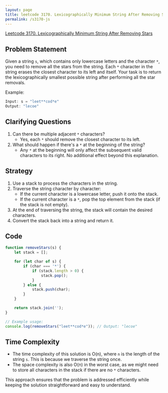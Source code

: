 ```yaml
---
layout: page
title: leetcode 3170. Lexicographically Minimum String After Removing Stars
permalink: /s3170-js
---
```

[Leetcode 3170. Lexicographically Minimum String After Removing Stars](https://algoadvance.github.io/algoadvance/l3170)
## Problem Statement

Given a string `s`, which contains only lowercase letters and the character `*`, you need to remove all the stars from the string. Each `*` character in the string erases the closest character to its left and itself. Your task is to return the lexicographically smallest possible string after performing all the star removals.

Example:
```javascript
Input: s = "leet**cod*e"
Output: "lecoe"
```

## Clarifying Questions

1. Can there be multiple adjacent `*` characters?
   - Yes, each `*` should remove the closest character to its left.
2. What should happen if there's a `*` at the beginning of the string?
   - Any `*` at the beginning will only affect the subsequent valid characters to its right. No additional effect beyond this explanation.

## Strategy

1. Use a stack to process the characters in the string.
2. Traverse the string character by character:
   - If the current character is a lowercase letter, push it onto the stack.
   - If the current character is a `*`, pop the top element from the stack (if the stack is not empty).
3. At the end of traversing the string, the stack will contain the desired characters.
4. Convert the stack back into a string and return it.

## Code

```javascript
function removeStars(s) {
    let stack = [];

    for (let char of s) {
        if (char === '*') {
            if (stack.length > 0) {
                stack.pop();
            }
        } else {
            stack.push(char);
        }
    }

    return stack.join('');
}

// Example usage:
console.log(removeStars("leet**cod*e")); // Output: "lecoe"
```

## Time Complexity

- The time complexity of this solution is O(n), where `n` is the length of the string `s`. This is because we traverse the string once.
- The space complexity is also O(n) in the worst case, as we might need to store all characters in the stack if there are no `*` characters.

This approach ensures that the problem is addressed efficiently while keeping the solution straightforward and easy to understand.